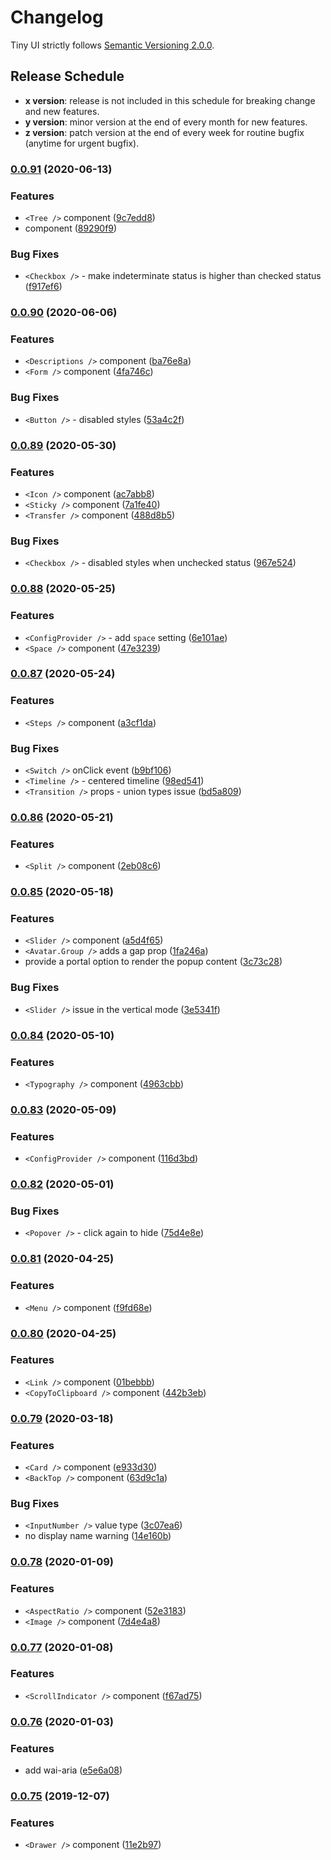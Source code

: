 # Changelog

Tiny UI strictly follows [Semantic Versioning 2.0.0](https://semver.org/).

## Release Schedule
- **x version**: release is not included in this schedule for breaking change and new features.
- **y version**: minor version at the end of every month for new features.
- **z version**: patch version at the end of every week for routine bugfix (anytime for urgent bugfix).


### [0.0.91](https://github.com/wangdicoder/tiny-ui/compare/v0.0.90...v0.0.91) (2020-06-13)


### Features

* `<Tree />` component ([9c7edd8](https://github.com/wangdicoder/tiny-ui/commit/9c7edd89adfdfbd0560df8de3f6f0b2568e50c04))
* <StrengthIndicator> component ([89290f9](https://github.com/wangdicoder/tiny-ui/commit/89290f9a0b24c0e80f3c16e6ee0413da65f729bc))


### Bug Fixes

* `<Checkbox />` - make indeterminate status is higher than checked status ([f917ef6](https://github.com/wangdicoder/tiny-ui/commit/f917ef69ee077ae28bd2bfd6c8c9c8cb4c9f963c))

### [0.0.90](https://github.com/wangdicoder/tiny-ui/compare/v0.0.89...v0.0.90) (2020-06-06)


### Features

* `<Descriptions />` component ([ba76e8a](https://github.com/wangdicoder/tiny-ui/commit/ba76e8a1e42f690b620b81aab08ea9ea2c5142ec))
* `<Form />` component ([4fa746c](https://github.com/wangdicoder/tiny-ui/commit/4fa746c9350f673f69dfefca08e5e24fbf5d42fa))


### Bug Fixes

* `<Button />` - disabled styles ([53a4c2f](https://github.com/wangdicoder/tiny-ui/commit/53a4c2fa6eb3ad212e276b803312ea679bcd4ed0))

### [0.0.89](https://github.com/wangdicoder/tiny-ui/compare/v0.0.88...v0.0.89) (2020-05-30)


### Features

* `<Icon />` component ([ac7abb8](https://github.com/wangdicoder/tiny-ui/commit/ac7abb8302167f2e0d35a217d23f9529941fd8df))
* `<Sticky />` component ([7a1fe40](https://github.com/wangdicoder/tiny-ui/commit/7a1fe40653d0821e4c10f9314905848d03bb451c))
* `<Transfer />` component ([488d8b5](https://github.com/wangdicoder/tiny-ui/commit/488d8b5e57c00ddc69f6ae6dc13c0ffac30e4dff))


### Bug Fixes

* `<Checkbox />` - disabled styles when unchecked status ([967e524](https://github.com/wangdicoder/tiny-ui/commit/967e524c4a040e7c2238d288c88c6612b54663a6))

### [0.0.88](https://github.com/wangdicoder/tiny-ui/compare/v0.0.87...v0.0.88) (2020-05-25)


### Features

* `<ConfigProvider />` - add `space` setting ([6e101ae](https://github.com/wangdicoder/tiny-ui/commit/6e101aecf75441c1377d48a4fd61b23eac606e39))
* `<Space />` component ([47e3239](https://github.com/wangdicoder/tiny-ui/commit/47e3239d1f6679277f957f73aa30743a7c0a5186))

### [0.0.87](https://github.com/wangdicoder/tiny-ui/compare/v0.0.86...v0.0.87) (2020-05-24)


### Features

* `<Steps />` component ([a3cf1da](https://github.com/wangdicoder/tiny-ui/commit/a3cf1daddf0e51b67d41b7f9514eaf23075adea9))


### Bug Fixes

* `<Switch />` onClick event ([b9bf106](https://github.com/wangdicoder/tiny-ui/commit/b9bf10623ed512ac5c42cb1a0e9e4646015fcadf))
* `<Timeline />` - centered timeline ([98ed541](https://github.com/wangdicoder/tiny-ui/commit/98ed5410945f5b543b54ac6d247455da7f1246a1))
* `<Transition />` props - union types issue ([bd5a809](https://github.com/wangdicoder/tiny-ui/commit/bd5a8095cd9c09f21181bdb506309d6349f7580b))

### [0.0.86](https://github.com/wangdicoder/tiny-ui/compare/v0.0.85...v0.0.86) (2020-05-21)


### Features

* `<Split />` component ([2eb08c6](https://github.com/wangdicoder/tiny-ui/commit/2eb08c663e5a8b5eb7d82224d85042ab66ac2ef9))

### [0.0.85](https://github.com/wangdicoder/tiny-ui/compare/v0.0.84...v0.0.85) (2020-05-18)


### Features

* `<Slider />` component ([a5d4f65](https://github.com/wangdicoder/tiny-ui/commit/a5d4f6544494e9bd89bc8ca0de728fbc471b8fca))
* `<Avatar.Group />` adds a gap prop ([1fa246a](https://github.com/wangdicoder/tiny-ui/commit/1fa246aa2129dc65de97feb8abaec523956c8973))
* provide a portal option to render the popup content ([3c73c28](https://github.com/wangdicoder/tiny-ui/commit/3c73c28142188008d4e8d87fa27a0b81b8f29845))


### Bug Fixes

* `<Slider />` issue in the vertical mode ([3e5341f](https://github.com/wangdicoder/tiny-ui/commit/3e5341f19655d00650a73f5ac0caf8273b3ee389))

### [0.0.84](https://github.com/wangdicoder/tiny-ui/compare/v0.0.83...v0.0.84) (2020-05-10)


### Features

* `<Typography />` component ([4963cbb](https://github.com/wangdicoder/tiny-ui/commit/4963cbbef5d72f46806ef283a1181b83327501b4))

### [0.0.83](https://github.com/wangdicoder/tiny-ui/compare/v0.0.82...v0.0.83) (2020-05-09)


### Features

* `<ConfigProvider />` component ([116d3bd](https://github.com/wangdicoder/tiny-ui/commit/116d3bdcdbdf58a6e3e30fc9b92f821a8a27307a))

### [0.0.82](https://github.com/wangdicoder/tiny-ui/compare/v0.0.81...v0.0.82) (2020-05-01)


### Bug Fixes

* `<Popover />` - click again to hide ([75d4e8e](https://github.com/wangdicoder/tiny-ui/commit/75d4e8eadd3eeaff3157282883412d11cbe2a9f2))

### [0.0.81](https://github.com/wangdicoder/tiny-ui/compare/v0.0.80...v0.0.81) (2020-04-25)


### Features

* `<Menu />` component ([f9fd68e](https://github.com/wangdicoder/tiny-ui/commit/f9fd68e738b20b8de953f4783c1cbe230c13052e))

### [0.0.80](https://github.com/wangdicoder/tiny-ui/compare/v0.0.79...v0.0.80) (2020-04-25)


### Features

* `<Link />` component ([01bebbb](https://github.com/wangdicoder/tiny-ui/commit/01bebbb68e518321c5112bc133469dcd5aa915c2))
* `<CopyToClipboard />` component ([442b3eb](https://github.com/wangdicoder/tiny-ui/commit/442b3eb0d3740ac92699b7c1e0f608bbdb932e5b))

### [0.0.79](https://github.com/wangdicoder/tiny-ui/compare/v0.0.78...v0.0.79) (2020-03-18)


### Features

* `<Card />` component ([e933d30](https://github.com/wangdicoder/tiny-ui/commit/e933d309aa34c7d276054adef4d5b50eea5fba7b))
* `<BackTop />` component ([63d9c1a](https://github.com/wangdicoder/tiny-ui/commit/63d9c1abdc01835d01c1935027e74b12877ae19d))


### Bug Fixes

* `<InputNumber />` value type ([3c07ea6](https://github.com/wangdicoder/tiny-ui/commit/3c07ea692302f9dc2f59d729f2e58d943517a0ef))
* no display name warning ([14e160b](https://github.com/wangdicoder/tiny-ui/commit/14e160bbb61a3b57f127a5f6c81ac61d36e1ebb5))

### [0.0.78](https://github.com/wangdicoder/tiny-ui/compare/v0.0.77...v0.0.78) (2020-01-09)


### Features

* `<AspectRatio />` component ([52e3183](https://github.com/wangdicoder/tiny-ui/commit/52e3183e27547c776146901bc252f9bd3002997b))
* `<Image />` component ([7d4e4a8](https://github.com/wangdicoder/tiny-ui/commit/7d4e4a85f5f0719a96b882335f705cada6591848))

### [0.0.77](https://github.com/wangdicoder/tiny-ui/compare/v0.0.76...v0.0.77) (2020-01-08)


### Features

* `<ScrollIndicator />` component ([f67ad75](https://github.com/wangdicoder/tiny-ui/commit/f67ad75a949f0f98f84e333c83330671681f2ce7))

### [0.0.76](https://github.com/wangdicoder/tiny-ui/compare/v0.0.75...v0.0.76) (2020-01-03)


### Features

* add wai-aria ([e5e6a08](https://github.com/wangdicoder/tiny-ui/commit/e5e6a08d14e919d232ea42cdc07471d79cf95b66))

### [0.0.75](https://github.com/wangdicoder/tiny-ui/compare/v0.0.71...v0.0.75) (2019-12-07)


### Features

* `<Drawer />` component ([11e2b97](https://github.com/wangdicoder/tiny-ui/commit/11e2b9721fdd429b367b70a74a7989abc6cf8b7b))
